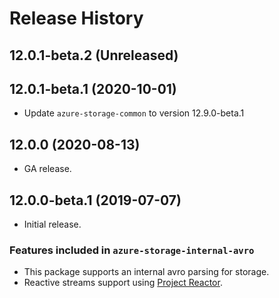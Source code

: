 # Release History

## 12.0.1-beta.2 (Unreleased)


## 12.0.1-beta.1 (2020-10-01)
- Update `azure-storage-common` to version 12.9.0-beta.1


## 12.0.0 (2020-08-13)
- GA release.

## 12.0.0-beta.1 (2019-07-07)
- Initial release. 

### Features included in `azure-storage-internal-avro`
- This package supports an internal avro parsing for storage.
- Reactive streams support using [Project Reactor](https://projectreactor.io/).
